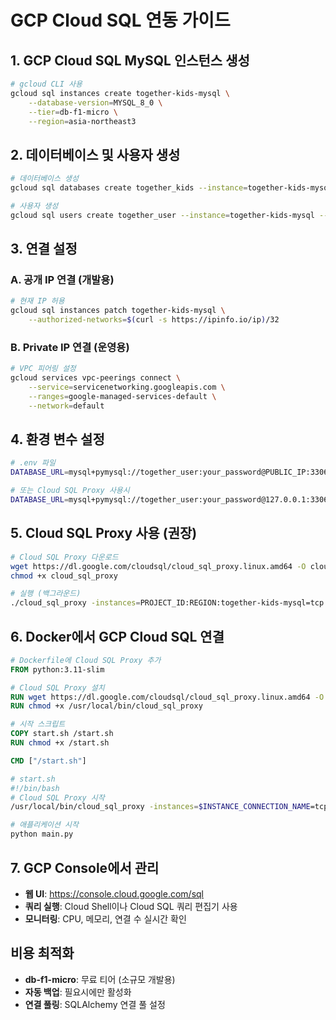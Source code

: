 # GCP Cloud SQL 연동 가이드

## 1. GCP Cloud SQL MySQL 인스턴스 생성

```bash
# gcloud CLI 사용
gcloud sql instances create together-kids-mysql \
    --database-version=MYSQL_8_0 \
    --tier=db-f1-micro \
    --region=asia-northeast3
```

## 2. 데이터베이스 및 사용자 생성

```bash
# 데이터베이스 생성
gcloud sql databases create together_kids --instance=together-kids-mysql

# 사용자 생성
gcloud sql users create together_user --instance=together-kids-mysql --password=your_secure_password
```

## 3. 연결 설정

### A. 공개 IP 연결 (개발용)

```bash
# 현재 IP 허용
gcloud sql instances patch together-kids-mysql \
    --authorized-networks=$(curl -s https://ipinfo.io/ip)/32
```

### B. Private IP 연결 (운영용)

```bash
# VPC 피어링 설정
gcloud services vpc-peerings connect \
    --service=servicenetworking.googleapis.com \
    --ranges=google-managed-services-default \
    --network=default
```

## 4. 환경 변수 설정

```bash
# .env 파일
DATABASE_URL=mysql+pymysql://together_user:your_password@PUBLIC_IP:3306/together_kids

# 또는 Cloud SQL Proxy 사용시
DATABASE_URL=mysql+pymysql://together_user:your_password@127.0.0.1:3306/together_kids
```

## 5. Cloud SQL Proxy 사용 (권장)

```bash
# Cloud SQL Proxy 다운로드
wget https://dl.google.com/cloudsql/cloud_sql_proxy.linux.amd64 -O cloud_sql_proxy
chmod +x cloud_sql_proxy

# 실행 (백그라운드)
./cloud_sql_proxy -instances=PROJECT_ID:REGION:together-kids-mysql=tcp:3306 &
```

## 6. Docker에서 GCP Cloud SQL 연결

```dockerfile
# Dockerfile에 Cloud SQL Proxy 추가
FROM python:3.11-slim

# Cloud SQL Proxy 설치
RUN wget https://dl.google.com/cloudsql/cloud_sql_proxy.linux.amd64 -O /usr/local/bin/cloud_sql_proxy
RUN chmod +x /usr/local/bin/cloud_sql_proxy

# 시작 스크립트
COPY start.sh /start.sh
RUN chmod +x /start.sh

CMD ["/start.sh"]
```

```bash
# start.sh
#!/bin/bash
# Cloud SQL Proxy 시작
/usr/local/bin/cloud_sql_proxy -instances=$INSTANCE_CONNECTION_NAME=tcp:3306 &

# 애플리케이션 시작
python main.py
```

## 7. GCP Console에서 관리

-   **웹 UI**: https://console.cloud.google.com/sql
-   **쿼리 실행**: Cloud Shell이나 Cloud SQL 쿼리 편집기 사용
-   **모니터링**: CPU, 메모리, 연결 수 실시간 확인

## 비용 최적화

-   **db-f1-micro**: 무료 티어 (소규모 개발용)
-   **자동 백업**: 필요시에만 활성화
-   **연결 풀링**: SQLAlchemy 연결 풀 설정

